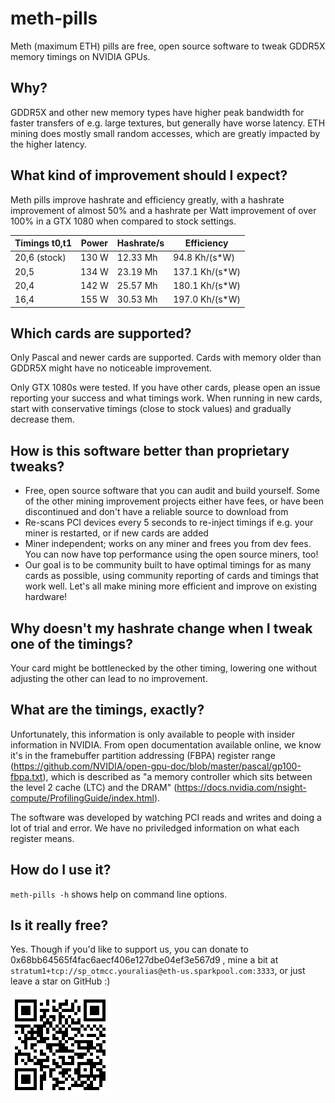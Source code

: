 # meth-pills

Meth (maximum ETH) pills are free, open source software to tweak GDDR5X memory timings on NVIDIA GPUs.

## Why?

GDDR5X and other new memory types have higher peak bandwidth for faster transfers of e.g. large textures, but generally have worse latency. ETH mining does mostly small random accesses, which are greatly impacted by the higher latency.

## What kind of improvement should I expect?

Meth pills improve hashrate and efficiency greatly, with a hashrate improvement of almost 50% and a hashrate per Watt improvement of over 100% in a GTX 1080 when compared to stock settings.

| Timings t0,t1 | Power | Hashrate/s | Efficiency     |
|---------------|-------|------------|----------------|
| 20,6 (stock)  | 130 W | 12.33 Mh   | 94.8 Kh/(s*W)  |
| 20,5          | 134 W | 23.19 Mh   | 137.1 Kh/(s*W) |
| 20,4          | 142 W | 25.57 Mh   | 180.1 Kh/(s*W) |
| 16,4          | 155 W | 30.53 Mh   | 197.0 Kh/(s*W) |

## Which cards are supported?

Only Pascal and newer cards are supported. Cards with memory older than GDDR5X might have no noticeable improvement.

Only GTX 1080s were tested. If you have other cards, please open an issue reporting your success and what timings work. When running in new cards, start with conservative timings (close to stock values) and gradually decrease them.

## How is this software better than proprietary tweaks?

* Free, open source software that you can audit and build yourself. Some of the other mining improvement projects either have fees, or have been discontinued and don't have a reliable source to download from
* Re-scans PCI devices every 5 seconds to re-inject timings if e.g. your miner is restarted, or if new cards are added
* Miner independent; works on any miner and frees you from dev fees. You can now have top performance using the open source miners, too!
* Our goal is to be community built to have optimal timings for as many cards as possible, using community reporting of cards and timings that work well. Let's all make mining more efficient and improve on existing hardware!

## Why doesn't my hashrate change when I tweak one of the timings?

Your card might be bottlenecked by the other timing, lowering one without adjusting the other can lead to no improvement.

## What are the timings, exactly?

Unfortunately, this information is only available to people with insider information in NVIDIA. From open documentation available online, we know it's in the framebuffer partition addressing (FBPA) register range (https://github.com/NVIDIA/open-gpu-doc/blob/master/pascal/gp100-fbpa.txt), which is described as "a memory controller which sits between the level 2 cache (LTC) and the DRAM" (https://docs.nvidia.com/nsight-compute/ProfilingGuide/index.html).

The software was developed by watching PCI reads and writes and doing a lot of trial and error. We have no priviledged information on what each register means.

## How do I use it?

`meth-pills -h` shows help on command line options.

## Is it really free?

Yes. Though if you'd like to support us, you can donate to 0x68bb64565f4fac6aecf406e127dbe04ef3e567d9 , mine a bit at `stratum1+tcp://sp_otmcc.youralias@eth-us.sparkpool.com:3333`, or just leave a star on GitHub :)

![Wallet address](wallet.png)
